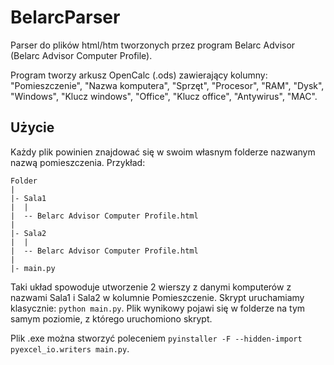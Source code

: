 # BelarcParser

Parser do plików html/htm tworzonych przez program Belarc Advisor (Belarc Advisor Computer Profile).

Program tworzy arkusz OpenCalc (.ods) zawierający kolumny: "Pomieszczenie", "Nazwa komputera", "Sprzęt", "Procesor", "RAM", "Dysk", "Windows", "Klucz windows", "Office", "Klucz office", "Antywirus", "MAC".

## Użycie
Każdy plik powinien znajdować się w swoim własnym folderze nazwanym nazwą pomieszczenia. Przykład:
```
Folder
|
|- Sala1
|  | 
|  -- Belarc Advisor Computer Profile.html 
|
|- Sala2
|  |
|  -- Belarc Advisor Computer Profile.html 
|
|- main.py
```

Taki układ spowoduje utworzenie 2 wierszy z danymi komputerów z nazwami Sala1 i Sala2 w kolumnie Pomieszczenie.
Skrypt uruchamiamy klasycznie: `python main.py`.
Plik wynikowy pojawi się w folderze na tym samym poziomie, z którego uruchomiono skrypt.

Plik .exe można stworzyć poleceniem `pyinstaller -F --hidden-import pyexcel_io.writers main.py`.
